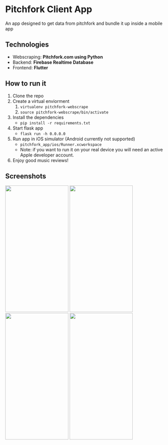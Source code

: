 # Pitchfork Client App

An app designed to get data from pitchfork and bundle it up inside a mobile app

## Technologies

- Webscraping: **Pitchfork.com using Python**
- Backend: **Firebase Realtime Database**
- Frontend: **Flutter**

## How to run it

1. Clone the repo
2. Create a virtual enviorment
   1. `virtualenv pitchfork-webscrape`
   2. `source pitchfork-webscrape/bin/activate`
3. Install the dependencies
   - `pip install -r requirements.txt` 
4. Start flask app
   - `flask run -h 0.0.0.0`
5. Run app in iOS simulator (Android currently not supported)
   * `pitchfork_app/ios/Runner.xcworkspace`
   * Note: if you want to run it on your real device you will need an active Apple developer account.
6. Enjoy good music reviews!

## Screenshots
<p float="left">
  <img src="https://user-images.githubusercontent.com/60407839/111528244-88e2bd00-8726-11eb-9293-cf8a37d7802f.png" width="200" height="400" />
  <img src="https://user-images.githubusercontent.com/60407839/111528692-145c4e00-8727-11eb-975e-ed21fa69804b.png" width="200" height="400" />
  <img src="https://user-images.githubusercontent.com/60407839/111528260-8f713480-8726-11eb-9774-e4b8b924e673.png" width="200" height="400" />
  <img src="https://user-images.githubusercontent.com/60407839/111528282-9304bb80-8726-11eb-9809-52bddba0901d.png" width="200" height="400" />
</p>


